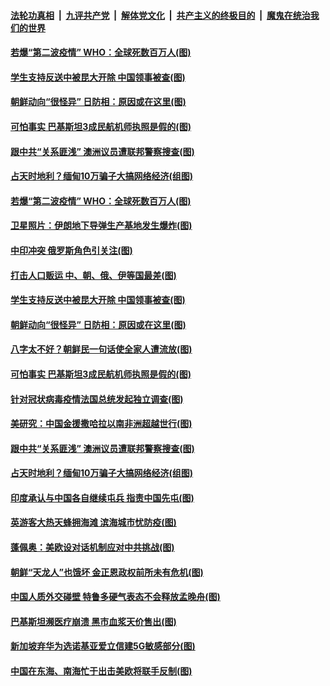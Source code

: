 

####  [法轮功真相](../../../../basic/blob/master/README.md?t=06290231) &nbsp;|&nbsp; [九评共产党](../../../../9ping.md/blob/master/README.md?t=06290231) &nbsp;|&nbsp; [解体党文化](../../../../jtdwh.md/blob/master/README.md?t=06290231)  &nbsp;|&nbsp; [共产主义的终极目的](../../../../gczydzjmd.md/blob/master/README.md?t=06290231) &nbsp;|&nbsp; [魔鬼在统治我们的世界](../../../../mgztzwmdsj.md/blob/master/README.md?t=06290231) 

#### [若爆“第二波疫情” WHO：全球死数百万人(图)](../pages/p9/937865.md?t=06290231) 

#### [学生支持反送中被昆大开除 中国领事被查(图)](../pages/p9/937917.md?t=06290231) 

#### [朝鲜动向“很怪异” 日防相：原因或在这里(图)](../pages/p9/937846.md?t=06290231) 

#### [可怕事实 巴基斯坦3成民航机师执照是假的(图)](../pages/p9/937768.md?t=06290231) 

#### [跟中共“关系匪浅” 澳洲议员遭联邦警察搜查(图)](../pages/p9/937789.md?t=06290231) 

#### [占天时地利？缅甸10万骗子大搞网络经济(组图)](../pages/p9/937790.md?t=06290231) 

#### [若爆“第二波疫情” WHO：全球死数百万人(图)](../pages/p9/937865.md?t=06290231) 

#### [卫星照片：伊朗地下导弹生产基地发生爆炸(图)](../pages/p9/937933.md?t=06290231) 

#### [中印冲突 俄罗斯角色引关注(图)](../pages/p9/937930.md?t=06290231) 

#### [打击人口贩运 中、朝、俄、伊等国最差(图)](../pages/p9/937861.md?t=06290231) 

#### [学生支持反送中被昆大开除 中国领事被查(图)](../pages/p9/937917.md?t=06290231) 

#### [朝鲜动向“很怪异” 日防相：原因或在这里(图)](../pages/p9/937846.md?t=06290231) 

#### [八字太不好？朝鲜民一句话使全家人遭流放(图)](../pages/p9/937770.md?t=06290231) 

#### [可怕事实 巴基斯坦3成民航机师执照是假的(图)](../pages/p9/937768.md?t=06290231) 

#### [针对冠状病毒疫情法国总统发起独立调查(图)](../pages/p9/937830.md?t=06290231) 

#### [美研究：中国金援撒哈拉以南非洲超越世行(图)](../pages/p9/937829.md?t=06290231) 

#### [跟中共“关系匪浅” 澳洲议员遭联邦警察搜查(图)](../pages/p9/937789.md?t=06290231) 

#### [占天时地利？缅甸10万骗子大搞网络经济(组图)](../pages/p9/937790.md?t=06290231) 

#### [印度承认与中国各自继续屯兵 指责中国先屯(图)](../pages/p9/937785.md?t=06290231) 

#### [英游客大热天蜂拥海滩 滨海城市忧防疫(图)](../pages/p9/937783.md?t=06290231) 

#### [蓬佩奥：美欧设对话机制应对中共挑战(图)](../pages/p9/937781.md?t=06290231) 

#### [朝鲜“天龙人”也饿坏 金正恩政权前所未有危机(图)](../pages/p9/937667.md?t=06290231) 

#### [中国人质外交碰壁 特鲁多硬气表态不会释放孟晚舟(图)](../pages/p9/937722.md?t=06290231) 

#### [巴基斯坦濒医疗崩溃 黑市血浆天价售出(图)](../pages/p9/937672.md?t=06290231) 

#### [新加坡弃华为选诺基亚爱立信建5G敏感部分(图)](../pages/p9/937716.md?t=06290231) 

#### [中国在东海、南海忙于出击美欧将联手反制(图)](../pages/p9/937714.md?t=06290231) 

